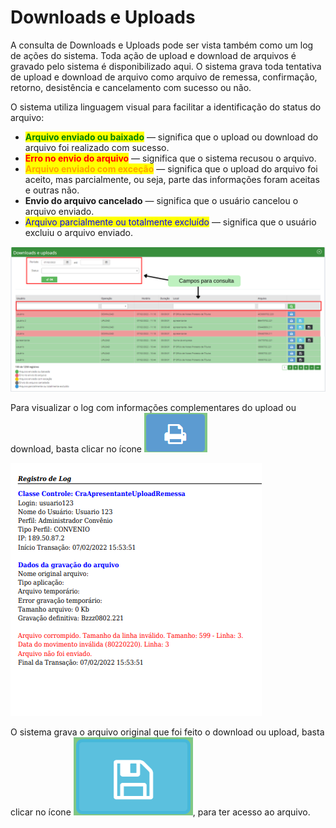 # Downloads e Uploads

A consulta de Downloads e Uploads pode ser vista também como um log de ações do sistema. Toda ação de upload e download de arquivos é gravado pelo sistema é disponibilizado aqui. O sistema grava toda tentativa de upload e download de arquivo como arquivo de remessa, confirmação, retorno, desistência e cancelamento com sucesso ou não.

O sistema utiliza linguagem visual para facilitar a identificação do status do arquivo:

* <mark style="color:green;">**Arquivo enviado ou baixado**</mark> — significa que o upload ou download do arquivo foi realizado com sucesso.
* <mark style="color:red;">**Erro no envio do arquivo**</mark> — significa que o sistema recusou o arquivo.
* <mark style="color:orange;">**Arquivo enviado com exceção**</mark> — significa que o upload do arquivo foi aceito, mas parcialmente, ou seja, parte das informações foram aceitas e outras não.
* **Envio do arquivo cancelado** — significa que o usuário cancelou o arquivo enviado.
* <mark style="color:blue;">Arquivo parcialmente ou totalmente excluído</mark> — significa que o usuário excluiu o arquivo enviado.

![](<../../.gitbook/assets/Campos para consulta.png>)

Para visualizar o log com informações complementares do upload ou download, basta clicar no ícone <img src="../../.gitbook/assets/image (28).png" alt="" data-size="line">

![](<../../.gitbook/assets/image (12) (1) (1) (1).png>)

O sistema grava o arquivo original que foi feito o download ou upload, basta clicar no ícone <img src="../../.gitbook/assets/image (6).png" alt="" data-size="line">, para ter acesso ao arquivo.
